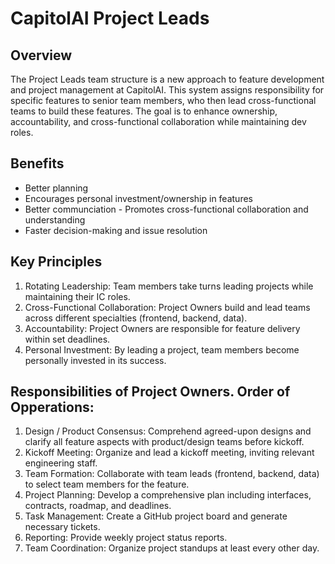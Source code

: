 # CapitolAI Project Leads

## Overview

The Project Leads team structure is a new approach to feature development and project management at CapitolAI. This system assigns responsibility for specific features to senior team members, who then lead cross-functional teams to build these features. The goal is to enhance ownership, accountability, and cross-functional collaboration while maintaining dev roles.

## Benefits

- Better planning
- Encourages personal investment/ownership in features
- Better communciation - Promotes cross-functional collaboration and understanding
- Faster decision-making and issue resolution

## Key Principles

1. Rotating Leadership: Team members take turns leading projects while maintaining their IC roles.
2. Cross-Functional Collaboration: Project Owners build and lead teams across different specialties (frontend, backend, data).
3. Accountability: Project Owners are responsible for feature delivery within set deadlines.
4. Personal Investment: By leading a project, team members become personally invested in its success.

## Responsibilities of Project Owners. Order of Opperations:

1. Design / Product Consensus: Comprehend agreed-upon designs and clarify all feature aspects with product/design teams before kickoff.
2. Kickoff Meeting: Organize and lead a kickoff meeting, inviting relevant engineering staff.
3. Team Formation: Collaborate with team leads (frontend, backend, data) to select team members for the feature.
4. Project Planning: Develop a comprehensive plan including interfaces, contracts, roadmap, and deadlines.
5. Task Management: Create a GitHub project board and generate necessary tickets.
6. Reporting: Provide weekly project status reports.
7. Team Coordination: Organize project standups at least every other day.



